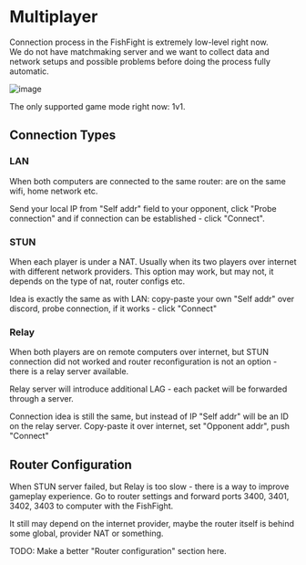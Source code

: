 # Multiplayer

Connection process in the FishFight is extremely low-level right now.  
We do not have matchmaking server and we want to collect data and network setups and possible problems before doing the process fully automatic.

![image](https://user-images.githubusercontent.com/910977/133952684-19e7f10a-ed80-49e6-8a31-205f28a78c39.png)

The only supported game mode right now: 1v1.

## Connection Types

### LAN

When both computers are connected to the same router: are on the same wifi, home network etc.

Send your local IP from "Self addr" field to your opponent, click "Probe connection" and if connection can be established - click "Connect".

### STUN

When each player is under a NAT. Usually when its two players over internet with different network providers.
This option may work, but may not, it depends on the type of nat, router configs etc.

Idea is exactly the same as with LAN: copy-paste your own "Self addr" over discord, probe connection, if it works - click "Connect"

### Relay

When both players are on remote computers over internet, but STUN connection did not worked and router reconfiguration is not an option - there is a relay server available.

Relay server will introduce additional LAG - each packet will be forwarded through a server.

Connection idea is still the same, but instead of IP "Self addr" will be an ID on the relay server. Copy-paste it over internet, set "Opponent addr", push "Connect"

## Router Configuration

When STUN server failed, but Relay is too slow - there is a way to improve gameplay experience. Go to router settings and forward ports 3400, 3401, 3402, 3403 to computer with the FishFight.

It still may depend on the internet provider, maybe the router itself is behind some global, provider NAT or something.

TODO: Make a better "Router configuration" section here.
